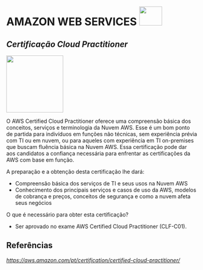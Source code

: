 # AMAZON WEB SERVICES <image src="https://user-images.githubusercontent.com/12403699/234434276-e7cdcab8-c594-47a6-8862-7645e5740a2c.png" width="60" height="50">  

## *Certificação Cloud Practitioner*

<image src="https://user-images.githubusercontent.com/12403699/234680151-c511986b-b344-45e7-b0c2-cdce9d4f2e1b.png" width="150" height="150"> 

O AWS Certified Cloud Practitioner oferece uma compreensão básica dos conceitos, serviços e terminologia da Nuvem AWS. 
Esse é um bom ponto de partida para indivíduos em funções não técnicas, sem experiência prévia com TI ou em nuvem, ou para aqueles com experiência em TI on-premises que buscam fluência básica na Nuvem AWS. Essa certificação pode dar aos candidatos a confiança necessária para enfrentar as certificações da AWS com base em função.

A preparação e a obtenção desta certificação lhe dará:

- Compreensão básica dos serviços de TI e seus usos na Nuvem AWS
- Conhecimento dos principais serviços e casos de uso da AWS, modelos de cobrança e preços, conceitos de segurança e como a nuvem afeta seus negócios

O que é necessário para obter esta certificação?

- Ser aprovado no exame AWS Certified Cloud Practitioner (CLF-C01). 

## Referências

*https://aws.amazon.com/pt/certification/certified-cloud-practitioner/*
